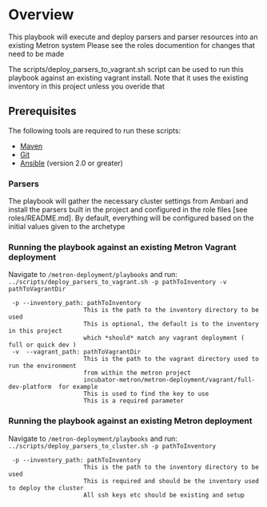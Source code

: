 # Overview
This playbook will execute and deploy parsers and parser resources into an existing Metron system
Please see the roles documention for changes that need to be made

The scripts/deploy_parsers_to_vagrant.sh script can be used to run this playbook against an existing vagrant
install. Note that it uses the existing inventory in this project unless you overide that

## Prerequisites
The following tools are required to run these scripts:

- [Maven](https://maven.apache.org/)
- [Git](https://git-scm.com/)
- [Ansible](http://www.ansible.com/) (version 2.0 or greater)


### Parsers
The playbook will gather the necessary cluster settings from Ambari and install the parsers built in the project and configured in the role files [see roles/README.md].  By default, everything will be configured based on the initial values given to the archetype

### Running the playbook against an existing Metron Vagrant deployment

Navigate to `/metron-deployment/playbooks` and run:
`../scripts/deploy_parsers_to_vagrant.sh -p pathToInventory -v pathToVagrantDir`

     -p --inventory_path: pathToInventory
                         This is the path to the inventory directory to be used
                         This is optional, the default is to the inventory in this project
                         which *should* match any vagrant deployment ( full or quick dev )
     -v  --vagrant_path: pathToVagrantDir
                         This is the path to the vagrant directory used to run the environment
                         from within the metron project
                         incubator-metron/metron-deployment/vagrant/full-dev-platform  for example
                         This is used to find the key to use
                         This is a required parameter

### Running the playbook against an existing Metron deployment

Navigate to `/metron-deployment/playbooks` and run:
`../scripts/deploy_parsers_to_cluster.sh -p pathToInventory`

     -p --inventory_path: pathToInventory
                         This is the path to the inventory directory to be used
                         This is required and should be the inventory used to deploy the cluster
                         All ssh keys etc should be existing and setup
